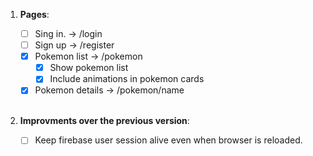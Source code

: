 1.  **Pages**:
    - [ ] Sing in. -> /login
    - [ ] Sign up -> /register
    - [x] Pokemon list -> /pokemon
      - [x] Show pokemon list
      - [x] Include animations in pokemon cards
    - [x] Pokemon details -> /pokemon/name

    <br />

2.  **Improvments over the previous version**:
    - [ ] Keep firebase user session alive even when browser is reloaded.
